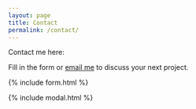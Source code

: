 ```yaml
---
layout: page
title: Contact
permalink: /contact/
---
```


Contact me here:

Fill in the form or [email me](mailto:{{site.email}}) to discuss your next project.

{% include form.html %}

{% include modal.html %}
